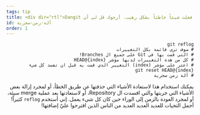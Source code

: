 ```yaml
---
tags: tip
title: <div dir="rtl">Dangit لقد فعلت شيئاً خاطئاً بشكل رهيب، أرجوك قل لي أن Git لديها آلة زمن سحرية!؟!</div> 
id: آلة-زمن-سحرية
order: 1
---
```


<div dir="rtl">

```git
git reflog
# سوف ترى قائمة بكل التغييرات 
# التي قمت بها في Git على جميع ال Branches!
# كل من هذه التغييرات لديها مؤشر HEAD@{index}
# اعثر على مؤشر (index) التغيير الذي قمت به قبل ان تفسد كل شيء
git reset HEAD@{index}
# آلة زمن سحرية
```

يمكنك استخدام هذا لاستعادة الأشياء التي حذفتها عن طريق الخطأ، أو لمجرد إزالة بعض الأشياء التي جربتها والتي افسدت ال
Repository، أو لاستعادتها بعد عملية merge سيئة، أو لمجرد العودة بالزمن إلى الوراء حين كان كل شيء يعمل. إني
أستخدم `reflog` كثيراً! أجمل التحيات للعديد العديد العديد من الناس الذين اقترحوا عليّ إضافتها!
</div>